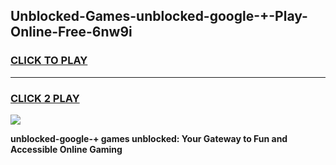 
## Unblocked-Games-unblocked-google-+-Play-Online-Free-6nw9i
<h3>
<a href="https://premium76.site?title=unblocked-google-+&ref=26A">CLICK TO PLAY</a></h3>
<hr>

<h3>
<a href="https://premium76.site?title=unblocked-google-+&ref=26A">CLICK 2 PLAY</a>
  
</h3>

<a href="https://premium76.site?title=unblocked-google-+&ref=26A"><img src="https://clearcache.store/games.png"></a>


**unblocked-google-+ games unblocked: Your Gateway to Fun and Accessible Online Gaming**
